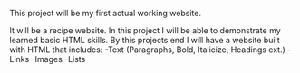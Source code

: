 This project will be my first actual working website.

It will be a recipe website.
In this project I will be able to demonstrate my learned basic HTML skills.
By this projects end I will have a website built with HTML that includes:
-Text (Paragraphs, Bold, Italicize, Headings ext.)
-Links
-Images
-Lists